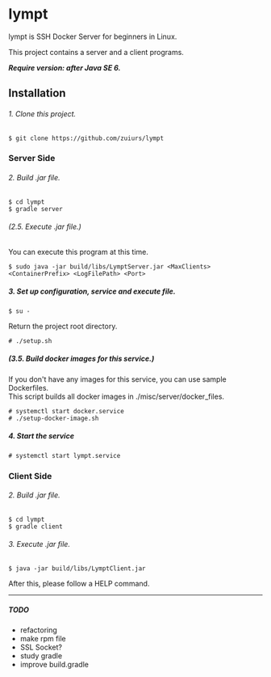 # lympt

lympt is SSH Docker Server for beginners in Linux.

This project contains a server and a client programs.

***Require version: after Java SE 6.***

## Installation

###### 1. Clone this project.

	$ git clone https://github.com/zuiurs/lympt

### Server Side

###### 2. Build .jar file.

	$ cd lympt
	$ gradle server

###### (2.5. Execute .jar file.)

You can execute this program at this time.
	
	$ sudo java -jar build/libs/LymptServer.jar <MaxClients> <ContainerPrefix> <LogFilePath> <Port>

##### 3. Set up configuration, service and execute file.

	$ su -
	
Return the project root directory.

	# ./setup.sh

##### (3.5. Build docker images for this service.)

If you don't have any images for this service, you can use sample Dockerfiles.  
This script builds all docker images in ./misc/server/docker\_files.

	# systemctl start docker.service
	# ./setup-docker-image.sh

##### 4. Start the service

	# systemctl start lympt.service

### Client Side

###### 2. Build .jar file.

	$ cd lympt
	$ gradle client

###### 3. Execute .jar file.
	
	$ java -jar build/libs/LymptClient.jar

After this, please follow a HELP command.

---
##### TODO

- refactoring
- make rpm file
- SSL Socket?
- study gradle
- improve build.gradle
